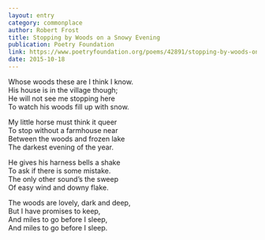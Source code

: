 ```yaml
---
layout: entry
category: commonplace
author: Robert Frost
title: Stopping by Woods on a Snowy Evening
publication: Poetry Foundation
link: https://www.poetryfoundation.org/poems/42891/stopping-by-woods-on-a-snowy-evening
date: 2015-10-18
---
```


Whose woods these are I think I know.   
<br>His house is in the village though;   
<br>He will not see me stopping here   
<br>To watch his woods fill up with snow.   

My little horse must think it queer   
<br>To stop without a farmhouse near   
<br>Between the woods and frozen lake   
<br>The darkest evening of the year.   

He gives his harness bells a shake   
<br>To ask if there is some mistake.   
<br>The only other sound’s the sweep   
<br>Of easy wind and downy flake.   

The woods are lovely, dark and deep,   
<br>But I have promises to keep,   
<br>And miles to go before I sleep,   
<br>And miles to go before I sleep.
